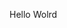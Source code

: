Hello Wolrd


























































































































































































































































































































































































































































































































































































































































































































































































































































































































































































































































































































































































































































































































































































































































































































































































































































































































































































































































































































































































































































































































































































































































































































































































































































































































































































































































































































































































































































































































































































































































































































































































































































































































































































































































































































































































































































































































































































































































































































































































































































































































































































